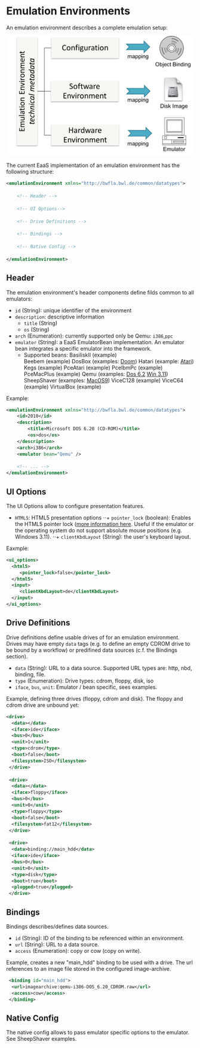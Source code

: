 # Emulation Environments

An emulation environment describes a complete emulation setup:

![emulation environment](../imgs/emulation-environment.png "Emulation Environment")

The current EaaS implementation of an emulation environment has the following structure:

```XML
<emulationEnvironment xmlns="http://bwfla.bwl.de/common/datatypes">
 
    <!-- Header -->

    <!-- UI Options-->

    <!-- Drive Definitions --> 

    <!-- Bindings -->

    <!-- Native Config -->
  
</emulationEnvironment> 
```

## Header

The emulation environment's header components define filds common to all emulators:

+ `id` (String): unique identifier of the environment
+ `description`: descriptive information 
  + `title` (String)
  + `os` (String)
+ `arch` (Enumeration): currently supported only be Qemu: `i386`,`ppc`
+ `emulator` (String): a EaaS EmulatorBean implementation. An emulator bean integrates a specific emulator into the framework. 
  + Supported beans:
    BasiliskII (example)  
    Beebem (example) 
    DosBox (examples: [Doom](./examples/doom.env))
    Hatari (example: [Atari](.examples/hatari_tOS206us.env)) 
    Kegs (example) 
    PceAtari (example) 
    PceIbmPc (example) 
    PceMacPlus (example) 
    Qemu (examples: [Dos 6.2](./examples/dos620_cdrom.env) [Win 3.11](./examples/win311.env)) 
    SheepShaver (examples: [MacOS9](./examples/macos9.env)) 
    ViceC128 (example) 
    ViceC64 (example) 
    VirtualBox (example) 
 
Example: 
```XML
<emulationEnvironment xmlns="http://bwfla.bwl.de/common/datatypes">
    <id>2010</id>
    <description>
        <title>Microsoft DOS 6.20 (CD-ROM)</title>
        <os>dos</os>
    </description>
    <arch>i386</arch>
    <emulator bean="Qemu" />

    <!-- ... -->
</emulationEnvironment>
```

## UI Options
The UI Options allow to configure presentation features.
+ `HTML5`: HTML5 presentation options 
⋅⋅+ `pointer_lock` (boolean): Enables the HTML5 pointer lock ([more information here](https://developer.mozilla.org/en-US/docs/Web/API/Pointer_Lock_API). Useful if the emulator or the operating system do not support absolute mouse positions (e.g. Windows 3.11). 
⋅⋅+ `clientKbdLayout` (String): the user's keyboard layout. 

Eaxmple:
```XML
<ui_options>
  <html5> 
     <pointer_lock>false</pointer_lock>
  </html5>
  <input>
     <clientKbdLayout>de</clientKbdLayout>
  </input>
</ui_options>
```  

## Drive Definitions
Drive definitions define usable drives of for an emulation environment. Drives may have empty `data` tags (e.g. to define an empty CDROM drive to be bound by a workflow) or predifined data sources (c.f. the Bindings section).

+ `data` (String): URL to a data source. Supported URL types are: http, nbd, binding, file. 
+ `type` (Enumeration): Drive types: cdrom, floppy, disk, iso
+ `iface`, `bus`, `unit`: Emulator / bean specific, sees examples. 

Example, defining three drives (floppy, cdrom and disk). The floppy and cdrom drive are unbound yet:
```XML
<drive>
  <data></data>
  <iface>ide</iface>
  <bus>0</bus>
  <unit>1</unit>
  <type>cdrom</type>
  <boot>false</boot>
  <filesystem>ISO</filesystem>
 </drive>

 <drive>
  <data></data>
  <iface>floppy</iface>
  <bus>0</bus>
  <unit>0</unit>
  <type>floppy</type>
  <boot>false</boot>
  <filesystem>fat12</filesystem>
 </drive>
 
 <drive>
  <data>binding://main_hdd</data>
  <iface>ide</iface>
  <bus>0</bus>
  <unit>0</unit>
  <type>disk</type>
  <boot>true</boot>
  <plugged>true</plugged>
 </drive>
```

## Bindings

Bindings describes/defines data sources. 
+ `id` (String): ID of the binding to be referenced within an environment. 
+ `url` (String): URL to a data source.  
+ `access` (Enumeration): copy or cow (copy on write). 

Example, creates a new "main_hdd" binding to be used with a drive. The url references to an image file stored in the configured image-archive. 
```XML
 <binding id="main_hdd">
  <url>imagearchive:qemu-i386-DOS_6.20_CDROM.raw</url>
  <access>cow</access>
 </binding>
```

## Native Config
The native config allows to pass emulator specific options to the emulator. See SheepShaver examples.    
